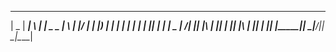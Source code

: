 
____  _____ _   _ ____ ___ _   _  ____ 
|  _ \| ____| \ | |  _ \_ _| \ | |/ ___|
| |_) |  _| |  \| | | | | ||  \| | |  _ 
|  __/| |___| |\  | |_| | || |\  | |_| |
|_|   |_____|_| \_|____/___|_| \_|\____|




